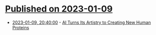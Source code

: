 # [Published on 2023-01-09](index.md)

* [2023-01-09, 20:40:00](https://tech.slashdot.org/story/23/01/09/1726215/ai-turns-its-artistry-to-creating-new-human-proteins?utm_source=rss1.0mainlinkanon&utm_medium=feed) - [AI Turns Its Artistry to Creating New Human Proteins](https://tech.slashdot.org/story/23/01/09/1726215/ai-turns-its-artistry-to-creating-new-human-proteins?utm_source=rss1.0mainlinkanon&utm_medium=feed)

